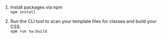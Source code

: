 1. Install packages via npm  
`npm install`

2. Run the CLI tool to scan your template files for classes and build your CSS.  
`npm run tw:build`
